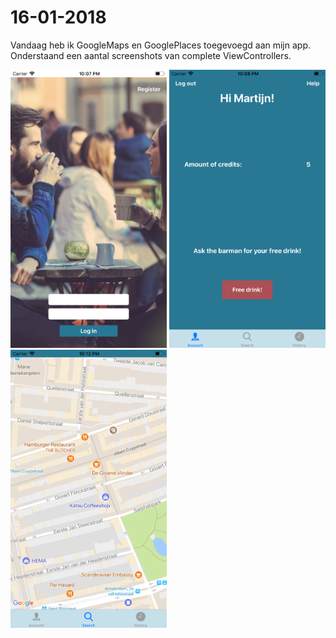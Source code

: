 # 16-01-2018

Vandaag heb ik GoogleMaps en GooglePlaces toegevoegd aan mijn app. Onderstaand een aantal screenshots van complete ViewControllers.

<img src="https://raw.githubusercontent.com/MartijnBlauw/Project/master/doc/LoginScreen.png" width="250"> <img src="https://raw.githubusercontent.com/MartijnBlauw/Project/master/doc/IndexScreen.png" width="250"> <img src="https://raw.githubusercontent.com/MartijnBlauw/Project/master/doc/MapScreen.png" width="250">


